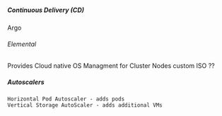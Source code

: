 
##### Continuous Delivery (CD)
Argo

###### Elemental
Provides Cloud native OS Managment for Cluster Nodes
 custom ISO ??

#####  Autoscalers 
	Horizontal Pod Autoscaler - adds pods
	Vertical Storage AutoScaler - adds additional VMs 